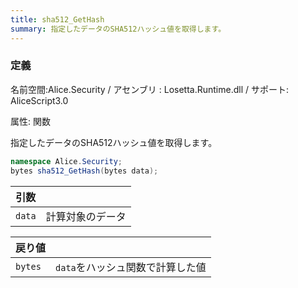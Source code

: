 ```yaml
---
title: sha512_GetHash
summary: 指定したデータのSHA512ハッシュ値を取得します。
---
```


### 定義
名前空間:Alice.Security / アセンブリ : Losetta.Runtime.dll / サポート: AliceScript3.0

属性: 関数

指定したデータのSHA512ハッシュ値を取得します。

```cs title="AliceScript"
namespace Alice.Security;
bytes sha512_GetHash(bytes data);
```

|引数| |
|-|-|
|`data`|計算対象のデータ|

|戻り値| |
|-|-|
|`bytes`|`data`をハッシュ関数で計算した値|